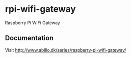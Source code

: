 # rpi-wifi-gateway
Raspberry Pi WiFi Gateway

## Documentation
Visit http://www.abilio.dk/series/raspberry-pi-wifi-gateway/
